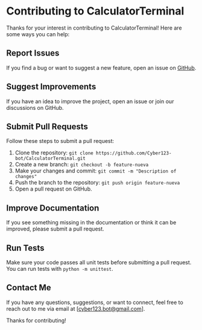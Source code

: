 # Contributing to CalculatorTerminal

Thanks for your interest in contributing to CalculatorTerminal! Here are some ways you can help:

## Report Issues
If you find a bug or want to suggest a new feature, open an issue on [GitHub](https://github.com/Cyber123-bot/CalculatorTerminal/issues).

## Suggest Improvements
If you have an idea to improve the project, open an issue or join our discussions on GitHub.

## Submit Pull Requests
Follow these steps to submit a pull request:
1. Clone the repository: `git clone https://github.com/Cyber123-bot/CalculatorTerminal.git`
2. Create a new branch: `git checkout -b feature-nueva`
3. Make your changes and commit: `git commit -m "Description of changes"`
4. Push the branch to the repository: `git push origin feature-nueva`
5. Open a pull request on GitHub.

## Improve Documentation
If you see something missing in the documentation or think it can be improved, please submit a pull request.

## Run Tests
Make sure your code passes all unit tests before submitting a pull request. You can run tests with `python -m unittest`.

## Contact Me
If you have any questions, suggestions, or want to connect, feel free to reach out to me via email at [cyber123.bot@gmail.com].

Thanks for contributing!
